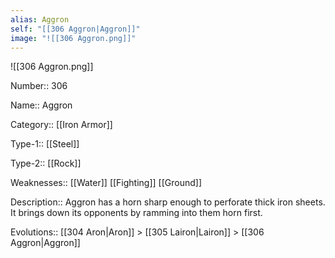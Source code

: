 ```yaml
---
alias: Aggron
self: "[[306 Aggron|Aggron]]"
image: "![[306 Aggron.png]]"
---
```


![[306 Aggron.png]]


Number:: 306

Name:: Aggron

Category:: [[Iron Armor]]

Type-1:: [[Steel]]

Type-2:: [[Rock]] 

Weaknesses:: [[Water]] [[Fighting]] [[Ground]] 

Description:: Aggron has a horn sharp enough to perforate thick iron sheets. It brings down its opponents by ramming into them horn first.

Evolutions:: [[304 Aron|Aron]] > [[305 Lairon|Lairon]] > [[306 Aggron|Aggron]]